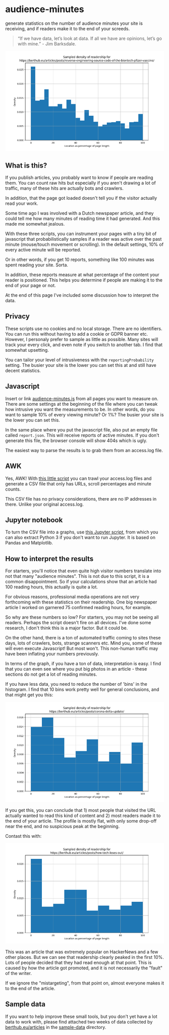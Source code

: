 # audience-minutes
generate statistics on the number of audience minutes your site is
receiving, and if readers make it to the end of your screeds.

> “If we have data, let’s look at data. If all we have are opinions, let’s go with mine.” - Jim Barksdale.

![There is some sample data linked from the end of this file](/sample-data/graph.png)

What is this?
-------------
If you publish articles, you probably want to know if people are reading
them. You can count raw hits but especially if you aren't drawing a lot of
traffic, many of these hits are actually bots and crawlers. 

In addition, that the page got loaded doesn't tell you if the visitor
actually read your work.

Some time ago I was involved with a Dutch newspaper article, and they could
tell me how many minutes of reading time it had generated. And this made me
somewhat jealous.

With these three scripts, you can instrument your pages with a tiny bit of
javascript that probabilistically samples if a reader was active over the
past minute (mouse/touch movement or scrolling). In the default settings,
10% of every active minute will be reported.  

Or in other words, if you get 10 reports, something like 100 minutes was
spent reading your site. Sorta. 

In addition, these reports measure at what percentage of the content your
reader is positioned. This helps you determine if people are making it to
the end of your page or not.

At the end of this page I've included some discussion how to interpret the
data.

Privacy
-------
These scripts use no cookies and no local storage. There are no identifiers.
You can run this without having to add a cookie or GDPR banner etc. However,
I personaly prefer to sample as little as possible. Many sites will track
your every click, and even note if you switch to another tab. I find that
somewhat upsetting.

You can tailor your level of intrusiveness with the `reportingProbability`
setting. The busier your site is the lower you can set this at and still
have decent statistics.

Javascript
----------
Insert or link [audience-minutes.js](audience-minutes.js) from all pages you
want to measure on. There are some settings at the beginning of the file
where you can tweak how intrusive you want the measurements to be. In other
words, do you want to sample 10% of every viewing minute? Or 1%? The busier
your site is the lower you can set this.

In the same place where you put the javascript file, also put an empty file
called `report.json`. This will receive reports of active minutes. If you
don't generate this file, the browser console will show 404s which is ugly.

The easiest way to parse the results is to grab them from an access.log
file.

AWK
---
Yes, AWK! With [this little script](repextract.awk) you can trawl your access.log files and
generate a CSV file that only has URLs, scroll percentages and minute
counts. 

This CSV file has no privacy considerations, there are no IP addresses in
there. Unlike your original access.log. 

Jupyter notebook
----------------
To turn the CSV file into a graphs, use [this Jupyter
script](audience.ipynb), from which you can also extract Python 3 if you
don't want to run Jupyter. It is based on Pandas and Matplotlib.

How to interpret the results
----------------------------
For starters, you'll notice that even quite high visitor numbers translate
into not that many "audience minutes". This is not due to this script, it is
a common disappointment. So if your calculations show that an article had
100 reading hours, this actually is quite a lot. 

For obvious reasons, professional media operations are not very forthcoming
with these statistics on their readership. One big newspaper article I
worked on garnered 75 confirmed reading hours, for example.

So why are these numbers so low? For starters, you may not be seeing all
readers. Perhaps the script doesn't fire on all devices. I've done some
research, I don't think this is a major factor. But it could be.

On the other hand, there is a ton of automated traffic coming to sites these
days, lots of crawlers, bots, strange scanners etc. Mind you, some of these
will even execute Javascript! But most won't. This non-human traffic may
have been inflating your numbers previously.

In terms of the graph, if you have a ton of data, interpretation is easy. I
find that you can even see where you put big photos in an article - these
sections do not get a lot of reading minutes.

If you have less data, you need to reduce the number of 'bins' in the
histogram. I find that 10 bins work pretty well for general conclusions, and
that might get you this:

![](/sample-data/histo10.png)

If you get this, you can conclude that 1) most people that visited the URL
actually wanted to read this kind of content and 2) most readers made it to
the end of your article. The profile is mostly flat, with only some drop-off
near the end, and no suspicious peak at the beginning.

Contast this with:

![](/sample-data/histo10b.png)

This was an article that was extremely popular on HackerNews and a few other
places. But we can see that readership clearly peaked in the first 10%. Lots
of people decided that they had read enough at that point. This is
caused by how the article got promoted, and it is not necessarily the
"fault" of the writer.

If we ignore the "mistargeting", from that point on, almost everyone makes
it to the end of the article. 


Sample data
-----------
If you want to help improve these small tools, but you don't yet have a lot
data to work with, please find attached two weeks of data collected by 
[berthub.eu/articles](https://berthub.eu/articles) in the
[sample-data](sample-data/) directory.

